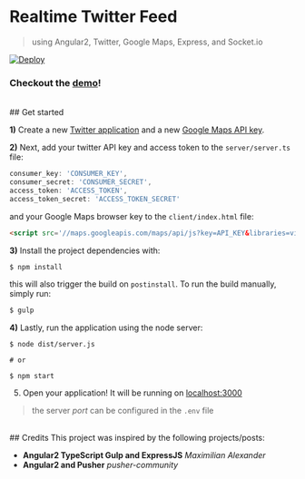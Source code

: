 # Realtime Twitter Feed
> using Angular2, Twitter, Google Maps, Express, and Socket.io

[![Deploy](https://www.herokucdn.com/deploy/button.svg)](https://heroku.com/deploy?template=https://github.com/clarketm/realtime-twitter-feed.git)
### Checkout the [demo](https://www.travismclarke.com/te_rjs_app/app.html)!
<br>
## Get started

**1)** Create a new [Twitter application](https://apps.twitter.com/) and a new [Google Maps API key](https://developers.google.com/maps/documentation/javascript/get-api-key). 

**2)** Next, add your twitter API key and access token to the `server/server.ts` file:

```js
consumer_key: 'CONSUMER_KEY',
consumer_secret: 'CONSUMER_SECRET',
access_token: 'ACCESS_TOKEN',
access_token_secret: 'ACCESS_TOKEN_SECRET'
```
and your Google Maps browser key to the `client/index.html` file:

```html
<script src='//maps.googleapis.com/maps/api/js?key=API_KEY&libraries=visualization'></script>
```

**3)** Install the project dependencies with:

```bash
$ npm install
```

this will also trigger the build on `postinstall`. To run the build manually, simply run:

```bash
$ gulp    
```

**4)** Lastly, run the application using the node server:

```shell
$ node dist/server.js

# or

$ npm start
```

5) Open your application! It will be running on [localhost:3000](http://localhost:3000/)
> the server *port* can be configured in the `.env` file

<br>
## Credits
This project was inspired by the following projects/posts:

* __Angular2 TypeScript Gulp and ExpressJS__ *Maximilian Alexander*
* __Angular2 and Pusher__ *pusher-community*

